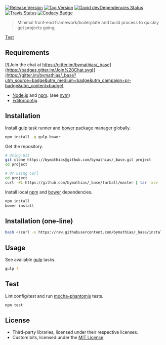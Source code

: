 [![Release Version][release-badge]][release-url]
[![Tag Version][tag-badge]][tag-url]
[![David devDependencies Status][david-devDeps-badge]][david-devDeps-url]
[![Travis Status][travis-badge]][travis-url]
[![Codacy Badge][codacy-badge]][codacy-url]

> Minimal front-end framework/boilerplate and build process to quickly get projects going.

[Test][home-url]

## Requirements

[![Join the chat at https://gitter.im/bymathias/_base](https://badges.gitter.im/Join%20Chat.svg)](https://gitter.im/bymathias/_base?utm_source=badge&utm_medium=badge&utm_campaign=pr-badge&utm_content=badge)

- [Node.js][nodejs-url] and [npm][npm-url]. (see [nvm][nvm-url])
- [Editorconfig][editorconfig-url].

## Installation

Install [gulp][gulp-url] task runner and [bower][bower-url] package manager globally.

```sh
npm install -g gulp bower
```

Get the repository.

```sh
# Using Git
git clone https://bymathias@github.com/bymathias/_base.git project
cd project

# Or using Curl
cd project
curl -#L https://github.com/bymathias/_base/tarball/master | tar -xzv --strip-components 1
```

Install local [npm][npm-url] and [bower][bower-url] dependencies. 

```sh
npm install
bower install
```

## Installation (one-line)

```sh
bash <(curl -s https://raw.githubusercontent.com/bymathias/_base/install/init.sh)>
```

## Usage

See available [gulp][gulp-url] tasks.

```sh
gulp ?
```

## Test

Lint config/test and run [mocha-phantomjs][mocha-phantomjs-url] tests.

```sh
npm test
```

## License

- Third-party libraries, licensed under their respective licenses.
- Custom bits, licensed under the [MIT License][license-url].

[home-url]: https://bymathias.github.io/_base
[license-url]: https://raw.githubusercontent.com/bymathias/_base/master/LICENSE
[pulls-url]: https://github.com/bymathias/_base/pulls

[nodejs-url]: https://nodejs.org
[npm-url]: https://www.npmjs.com
[nvm-url]: https://github.com/creationix/nvm
[editorconfig-url]: http://editorconfig.org "Help make the world a better place"

[gulp-url]: http://gulpjs.com
[bower-url]: http://bower.io
[mocha-phantomjs-url]: http://metaskills.net/mocha-phantomjs

[release-badge]: https://img.shields.io/github/release/bymathias/_base.svg?style=flat-square
[release-url]: https://github.com/bymathias/_base/releases

[tag-badge]: https://img.shields.io/github/tag/bymathias/_base.svg?style=flat-square
[tag-url]: https://github.com/bymathias/_base/tags

[david-devDeps-badge]: http://img.shields.io/david/dev/bymathias/_base.svg?style=flat-square
[david-devDeps-url]: https://david-dm.org/bymathias/_base#info=devDependencies

[travis-badge]: http://img.shields.io/travis/bymathias/_base.svg?style=flat-square
[travis-url]: https://travis-ci.org/bymathias/_base

[codacy-badge]: https://img.shields.io/codacy/e6879d52d61f43939f351bcb6617e8e4.svg?style=flat-square
[codacy-url]: https://www.codacy.com/app/bymathias/_base
